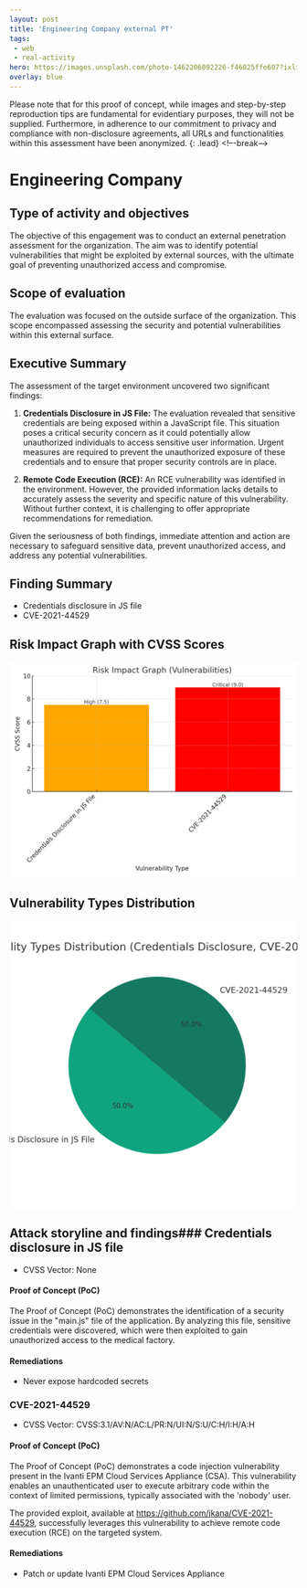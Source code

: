 ```yaml
---
layout: post
title: 'Engineering Company external PT'
tags:
 - web
 - real-activity
hero: https://images.unsplash.com/photo-1462206092226-f46025ffe607?ixlib=rb-4.0.3&ixid=M3wxMjA3fDB8MHxwaG90by1wYWdlfHx8fGVufDB8fHx8fA%3D%3D&auto=format&fit=crop&w=1474&q=80
overlay: blue
---
```


Please note that for this proof of concept, while images and step-by-step reproduction tips are fundamental for evidentiary purposes, they will not be supplied. Furthermore, in adherence to our commitment to privacy and compliance with non-disclosure agreements, all URLs and functionalities within this assessment have been anonymized. {: .lead} <!–-break-–>

# Engineering Company

## Type of activity and objectives
The objective of this engagement was to conduct an external penetration assessment for the organization. The aim was to identify potential vulnerabilities that might be exploited by external sources, with the ultimate goal of preventing unauthorized access and compromise.
## Scope of evaluation
The evaluation was focused on the outside surface of the organization. This scope encompassed assessing the security and potential vulnerabilities within this external surface.
## Executive Summary
The assessment of the target environment uncovered two significant findings:

1. **Credentials Disclosure in JS File:** The evaluation revealed that sensitive credentials are being exposed within a JavaScript file. This situation poses a critical security concern as it could potentially allow unauthorized individuals to access sensitive user information. Urgent measures are required to prevent the unauthorized exposure of these credentials and to ensure that proper security controls are in place.

2. **Remote Code Execution (RCE):** An RCE vulnerability was identified in the environment. However, the provided information lacks details to accurately assess the severity and specific nature of this vulnerability. Without further context, it is challenging to offer appropriate recommendations for remediation.

Given the seriousness of both findings, immediate attention and action are necessary to safeguard sensitive data, prevent unauthorized access, and address any potential vulnerabilities.
## Finding Summary
- Credentials disclosure in JS file
- CVE-2021-44529
## Risk Impact Graph with CVSS Scores

![](https://raw.githubusercontent.com/blitz0p3rations/blitz0p3rations.github.io/master/uploads/c20.png)

## Vulnerability Types Distribution

![](https://raw.githubusercontent.com/blitz0p3rations/blitz0p3rations.github.io/master/uploads/c21.png)

## Attack storyline and findings### Credentials disclosure in JS file
- CVSS Vector: None
#### Proof of Concept (PoC) 
The Proof of Concept (PoC) demonstrates the identification of a security issue in the "main.js" file of the application. By analyzing this file, sensitive credentials were discovered, which were then exploited to gain unauthorized access to the medical factory.
#### Remediations
- Never expose hardcoded secrets
### CVE-2021-44529
- CVSS Vector: CVSS:3.1/AV:N/AC:L/PR:N/UI:N/S:U/C:H/I:H/A:H
#### Proof of Concept (PoC) 
The Proof of Concept (PoC) demonstrates a code injection vulnerability present in the Ivanti EPM Cloud Services Appliance (CSA). This vulnerability enables an unauthenticated user to execute arbitrary code within the context of limited permissions, typically associated with the 'nobody' user.

The provided exploit, available at https://github.com/jkana/CVE-2021-44529, successfully leverages this vulnerability to achieve remote code execution (RCE) on the targeted system.

#### Remediations
- Patch or update Ivanti EPM Cloud Services Appliance
